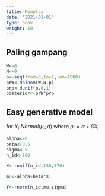 ```yaml
---
title: Memulai
date: '2021-01-01'
type: book
weight: 10
---
```


## Paling gampang

```r
W<-6
N<-9
p<-seq(from=0,to=1,len=1000)
prW<-dbinom(W,N,p)
prp<-dunif(p,0,1)
posterior<-prW*prp
```

## Easy generative model

for $Y_i ~ Normal(\mu_i,\sigma)$ where $\mu_i=\alpha+\beta X_i$

```r
alpha<-0
beta<-0.5
sigma<-5
n_id<-100

X<-runif(n_id,130,170)

mu<-alpha+beta*X

Y<-rnorm(n_id,mu,sigma)
```
